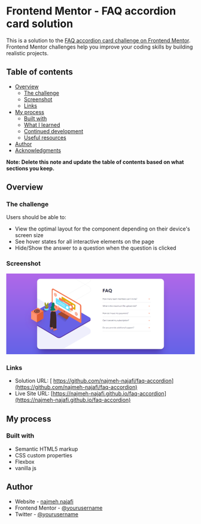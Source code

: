 # Frontend Mentor - FAQ accordion card solution

This is a solution to the [FAQ accordion card challenge on Frontend Mentor](https://www.frontendmentor.io/challenges/faq-accordion-card-XlyjD0Oam). Frontend Mentor challenges help you improve your coding skills by building realistic projects. 

## Table of contents

- [Overview](#overview)
  - [The challenge](#the-challenge)
  - [Screenshot](#screenshot)
  - [Links](#links)
- [My process](#my-process)
  - [Built with](#built-with)
  - [What I learned](#what-i-learned)
  - [Continued development](#continued-development)
  - [Useful resources](#useful-resources)
- [Author](#author)
- [Acknowledgments](#acknowledgments)

**Note: Delete this note and update the table of contents based on what sections you keep.**

## Overview

### The challenge

Users should be able to:

- View the optimal layout for the component depending on their device's screen size
- See hover states for all interactive elements on the page
- Hide/Show the answer to a question when the question is clicked

### Screenshot

![project screen shot](https://github.com/najmeh-najafi/faq-accordion/blob/master/images/project-screen-shot.png)

### Links

- Solution URL: [ https://github.com/najmeh-najafi/faq-accordion](https://github.com/najmeh-najafi/faq-accordion)
- Live Site URL: [https://najmeh-najafi.github.io/faq-accordion](https://najmeh-najafi.github.io/faq-accordion)

## My process

### Built with

- Semantic HTML5 markup
- CSS custom properties
- Flexbox
- vanilla js

## Author

- Website - [najmeh najafi](@nojom27)
- Frontend Mentor - [@yourusername](https://www.frontendmentor.io/profile/yourusername)
- Twitter - [@yourusername](@nojom27)



